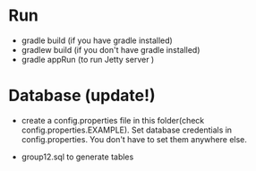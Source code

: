 # Run

- gradle build (if you have gradle installed)
- gradlew build (if you don't have gradle installed)
- gradle appRun (to run Jetty server )



# Database (update!)

- create a config.properties file in this folder(check config.properties.EXAMPLE). Set database credentials in config.properties. You don't have to set them anywhere else. 

- group12.sql to generate tables